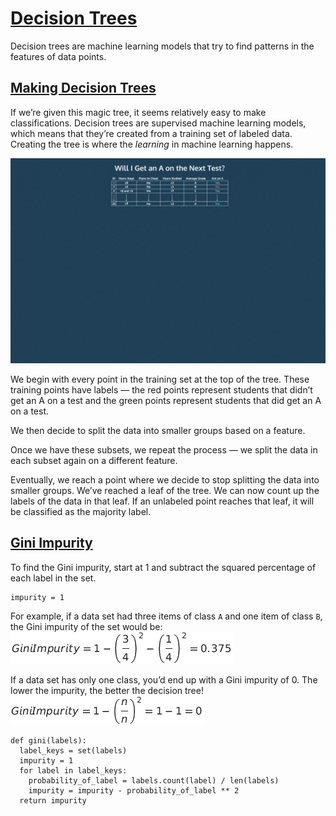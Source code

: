 # [Decision Trees](https://www.codecademy.com/courses/machine-learning/lessons/ml-decision-trees/exercises/trees)

Decision trees are machine learning models that try to find patterns in the features of data points.

## [Making Decision Trees](https://www.codecademy.com/courses/machine-learning/lessons/ml-decision-trees/exercises/creating-trees)

If we’re given this magic tree, it seems relatively easy to make classifications.
Decision trees are supervised machine learning models, which means that they’re created from a training set of labeled data.
Creating the tree is where the *learning* in machine learning happens.

![tree](tree_gif.gif)

We begin with every point in the training set at the top of the tree.
These training points have labels — the red points represent students that didn’t get an A on a test and the green points represent students that did get an A on a test.

We then decide to split the data into smaller groups based on a feature.

Once we have these subsets, we repeat the process — we split the data in each subset again on a different feature.

Eventually, we reach a point where we decide to stop splitting the data into smaller groups. 
We’ve reached a leaf of the tree. We can now count up the labels of the data in that leaf. 
If an unlabeled point reaches that leaf, it will be classified as the majority label.

## [Gini Impurity](https://www.codecademy.com/courses/machine-learning/lessons/ml-decision-trees/exercises/impurity)

To find the Gini impurity, start at 1 and subtract the squared percentage of each label in the set.
```
impurity = 1
```
For example, if a data set had three items of class `A` and one item of class `B`, the Gini impurity of the set would be:  
![gini impurity](gini_impurity.jpg)

If a data set has only one class, you’d end up with a Gini impurity of 0. The lower the impurity, the better the decision tree!  
![gini impurity 0](gini_impurity0.jpg)

```
def gini(labels):
  label_keys = set(labels)
  impurity = 1
  for label in label_keys:
    probability_of_label = labels.count(label) / len(labels)
    impurity = impurity - probability_of_label ** 2
  return impurity
```
